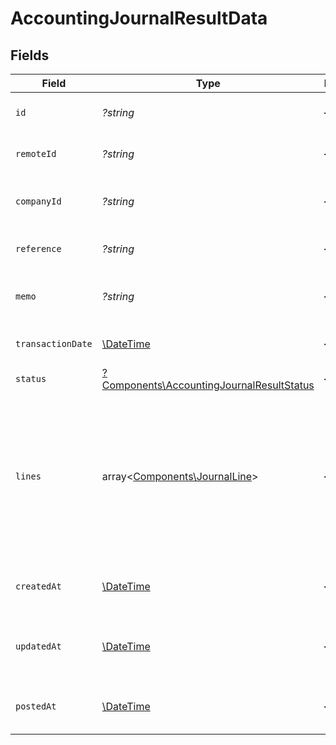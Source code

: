 # AccountingJournalResultData


## Fields

| Field                                                                                                                              | Type                                                                                                                               | Required                                                                                                                           | Description                                                                                                                        | Example                                                                                                                            |
| ---------------------------------------------------------------------------------------------------------------------------------- | ---------------------------------------------------------------------------------------------------------------------------------- | ---------------------------------------------------------------------------------------------------------------------------------- | ---------------------------------------------------------------------------------------------------------------------------------- | ---------------------------------------------------------------------------------------------------------------------------------- |
| `id`                                                                                                                               | *?string*                                                                                                                          | :heavy_minus_sign:                                                                                                                 | Unique identifier                                                                                                                  | 8187e5da-dc77-475e-9949-af0f1fa4e4e3                                                                                               |
| `remoteId`                                                                                                                         | *?string*                                                                                                                          | :heavy_minus_sign:                                                                                                                 | Provider's unique identifier                                                                                                       | 8187e5da-dc77-475e-9949-af0f1fa4e4e3                                                                                               |
| `companyId`                                                                                                                        | *?string*                                                                                                                          | :heavy_minus_sign:                                                                                                                 | ID of the company this journal belongs to                                                                                          | comp_123456789                                                                                                                     |
| `reference`                                                                                                                        | *?string*                                                                                                                          | :heavy_minus_sign:                                                                                                                 | Reference number for the journal                                                                                                   | JRN-2024-001                                                                                                                       |
| `memo`                                                                                                                             | *?string*                                                                                                                          | :heavy_minus_sign:                                                                                                                 | Memo or description for the journal                                                                                                | Monthly closing entries                                                                                                            |
| `transactionDate`                                                                                                                  | [\DateTime](https://www.php.net/manual/en/class.datetime.php)                                                                      | :heavy_minus_sign:                                                                                                                 | Date of the journal transaction                                                                                                    | 2024-03-20T10:00:00Z                                                                                                               |
| `status`                                                                                                                           | [?Components\AccountingJournalResultStatus](../../Models/Components/AccountingJournalResultStatus.md)                              | :heavy_minus_sign:                                                                                                                 | Status of the journal                                                                                                              |                                                                                                                                    |
| `lines`                                                                                                                            | array<[Components\JournalLine](../../Models/Components/JournalLine.md)>                                                            | :heavy_minus_sign:                                                                                                                 | List of journal lines                                                                                                              | [<br/>{<br/>"id": "line_1",<br/>"account_id": "acc_123",<br/>"description": "Payment for office supplies",<br/>"amount": 10010,<br/>"tax_amount": 2002<br/>}<br/>] |
| `createdAt`                                                                                                                        | [\DateTime](https://www.php.net/manual/en/class.datetime.php)                                                                      | :heavy_minus_sign:                                                                                                                 | Timestamp when the journal was created                                                                                             | 2024-03-20T10:00:00Z                                                                                                               |
| `updatedAt`                                                                                                                        | [\DateTime](https://www.php.net/manual/en/class.datetime.php)                                                                      | :heavy_minus_sign:                                                                                                                 | Timestamp when the journal was last updated                                                                                        | 2024-03-20T10:00:00Z                                                                                                               |
| `postedAt`                                                                                                                         | [\DateTime](https://www.php.net/manual/en/class.datetime.php)                                                                      | :heavy_minus_sign:                                                                                                                 | Timestamp when the journal was posted                                                                                              | 2024-03-20T10:00:00Z                                                                                                               |